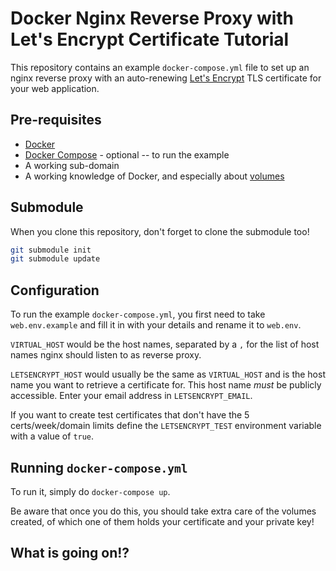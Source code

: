 # Docker Nginx Reverse Proxy with Let's Encrypt Certificate Tutorial

This repository contains an example `docker-compose.yml` file to set up an nginx reverse proxy
with an auto-renewing [Let's Encrypt](https://letsencrypt.org/) TLS certificate for your web application.

## Pre-requisites
 - [Docker](https://docs.docker.com/engine/installation/)
 - [Docker Compose](https://docs.docker.com/compose/install/) - optional -- to run the example
 - A working sub-domain
 - A working knowledge of Docker, and especially about
 [volumes](https://docs.docker.com/engine/tutorials/dockervolumes/)

## Submodule
When you clone this repository, don't forget to clone the submodule too!

```bash
git submodule init
git submodule update
```

## Configuration
To run the example `docker-compose.yml`, you first need to take `web.env.example` and fill it in with your details
and rename it to `web.env`.

`VIRTUAL_HOST` would be the host names, separated by a `,` for the list of host names nginx should listen to as
reverse proxy.

`LETSENCRYPT_HOST` would usually be the same as `VIRTUAL_HOST` and is the host name you want to retrieve a certificate
for. This host name *_must_* be publicly accessible. Enter your email address in `LETSENCRYPT_EMAIL`.

If you want to create test certificates that don't have the 5 certs/week/domain limits define the `LETSENCRYPT_TEST`
environment variable with a value of `true`.

## Running `docker-compose.yml`
To run it, simply do `docker-compose up`.

Be aware that once you do this, you should take extra care of the volumes created, of which one of them holds your
certificate and your private key!

## What is going on!?
